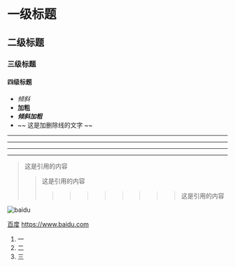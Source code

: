 # 一级标题
## 二级标题
### 三级标题
#### 四级标题

* *倾斜*
* **加粗**
* ***倾斜加粗***
* ~~ 这是加删除线的文字 ~~

---
----
***
*****

>这是引用的内容
>>这是引用的内容
>>>>>>>>>>这是引用的内容

![baidu](https://www.baidu.com/img/bd_logo1.png "百度")

[百度](https://www.baidu.com, '百度')
<https://www.baidu.com>
1. 一
2. 二
3. 三
